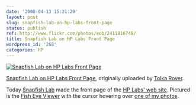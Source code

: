 ```yaml
---
date: '2008-04-13 15:21:20'
layout: post
slug: snapfish-lab-on-hp-labs-front-page
status: publish
ref: http://www.flickr.com/photos/eob/2411816748/
title: Snapfish Lab on HP Labs Front Page
wordpress_id: '268'
categories: HP
---
```



[![Snapfish Lab on HP Labs Front Page](http://farm4.static.flickr.com/3004/2411816748_c71cb0fc0a_t.jpg)](http://www.flickr.com/photos/eob/2411816748/)


[Snapfish Lab on HP Labs Front Page](http://www.flickr.com/photos/eob/2411816748/),
originally uploaded by [Tolka Rover](http://www.flickr.com/people/eob/).



Today [Snapfish Lab](http://www.snapfishlab.com/SnapFishWeb/PublicHome.do) made the front page of the [HP Labs' web site](http://www.hpl.hp.com/).  Pictured is the [Fish Eye Viewer](http://www.snapfishlab.com/SnapFishWeb/PublicAboutAlbumToolFull.do?tool=fisheyeWindow) with the cursor hovering over [one of my photos](http://flickr.com/photos/eob/126046266/).


